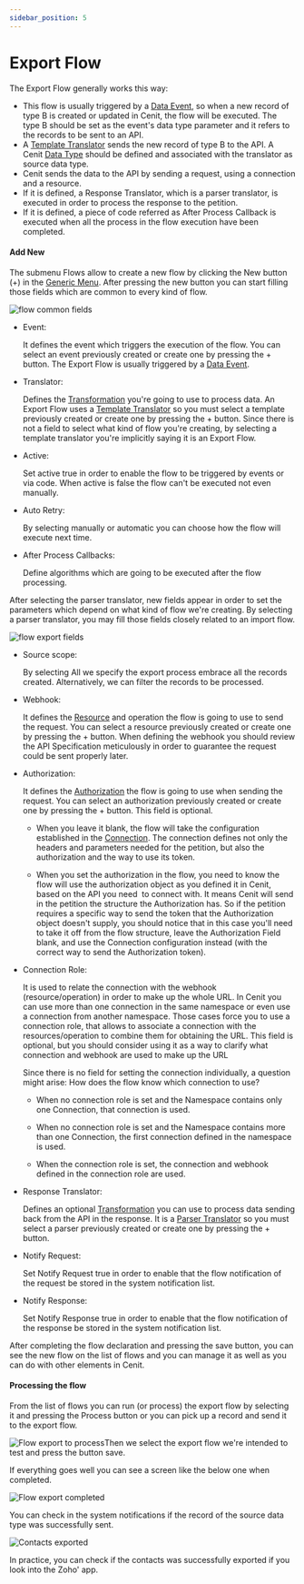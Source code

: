 ```yaml
---
sidebar_position: 5
---
```


# Export Flow

The Export Flow generally works this way:

- This flow is usually triggered by a [Data Event](workflows/data_events.md), so when a new record of type B is created or updated in Cenit, the flow will be executed. The type B should be set as the event's data type parameter and it refers to the records to be sent to an API.
- A [Template Translator](transformations/templates.md) sends the new record of type B to the API. A Cenit [Data Type](data/document_types.md) should be defined and associated with the translator as source data type.
- Cenit sends the data to the API by sending a request, using a connection and a resource.
- If it is defined, a Response Translator, which is a parser translator, is executed in order to process the response to the petition.
- If it is defined, a piece of code referred as After Process Callback is executed when all the process in the flow execution have been completed.

#### Add New

The submenu Flows allow to create a new flow by clicking the New button (+) in the [Generic Menu](generic/generic_menu_options_.md). After pressing the new button you can start filling those fields which are common to every kind of flow.

![flow common fields](https://user-images.githubusercontent.com/54523080/150420608-0bab2fcc-d12e-4d01-9f0d-79df225b2881.png)

- Event:
  
  It defines the event which triggers the execution of the flow. You can select an event previously created or create one by pressing the + button. The Export Flow is usually triggered by a [Data Event](workflows/data_events_.md).

- Translator:
  
  Defines the [Transformation](transformations/transformations.md) you're going to use to process data. An Export Flow uses a [Template Translator](transformations/templates.md) so you must select a template previously created or create one by pressing the + button. Since there is not a field to select what kind of flow you're creating, by selecting a template translator you're implicitly saying it is an Export Flow.

- Active:
  
  Set active true in order to enable the flow to be triggered by events or via code. When active is false the flow can't be executed not even manually.

- Auto Retry:
  
  By selecting manually or automatic you can choose how the flow will execute next time.

- After Process Callbacks:
  
  Define algorithms which are going to be executed after the flow processing.

After selecting the parser translator, new fields appear in order to set the parameters which depend on what kind of flow we're creating. By selecting a parser translator, you may fill those fields closely related to an import flow.

![flow export fields](https://user-images.githubusercontent.com/54523080/150473432-ea5bb35c-338e-47d5-82ec-d989c1552582.png)

- Source scope:
  
  By selecting All we specify the export process embrace all the records created. Alternatively, we can filter the records to be processed.

- Webhook:
  
  It defines the [Resource](gateway/resource_paths.md) and operation the flow is going to use to send the request. You can select a resource previously created or create one by pressing the + button. When defining the webhook you should review the API Specification meticulously in order to guarantee the request could be sent properly later.

- Authorization:
  
  It defines the [Authorization](security/authorization_definition.md) the flow is going to use when sending the request. You can select an authorization previously created or create one by pressing the + button. This field is optional.
  
  - When you leave it blank, the flow will take the configuration established in the [Connection](gateway/connection.md). The connection defines not only the headers and parameters needed for the petition, but also the authorization and the way to use its token.
  
  - When you set the authorization in the flow, you need to know the flow will use the authorization object as you defined it in Cenit, based on the API you need  to connect with. It means Cenit will send in the petition the structure the Authorization has. So if the petition requires a specific way to send the token that the Authorization object doesn't supply, you should notice that in this case you'll need to take it off from the flow structure, leave the Authorization Field blank, and use the Connection configuration instead (with the correct way to send the Authorization token).

- Connection Role:
  
  It is used to relate the connection with the webhook (resource/operation) in order to make up the whole URL. In Cenit you can use more than one connection in the same namespace or even use a connection from another namespace. Those cases force you to use a connection role, that allows to associate a connection with the resources/operation to combine them for obtaining the URL. This field is optional, but you should consider using it as a way to clarify what connection and webhook are used to make up the URL
  
  Since there is no field for setting the connection individually, a question might arise: How does the flow know which connection to use?
  
  - When no connection role is set and the Namespace contains only one Connection, that connection is used.
  
  - When no connection role is set and the Namespace contains more than one Connection, the first connection defined in the namespace is used.
  
  - When the connection role is set, the connection and webhook defined in the connection role are used.

- Response Translator:
  
  Defines an optional [Transformation](transformations/transformations.md) you can use to process data sending back from the API in the response. It is a [Parser Translator](transformations/parsers.md) so you must select a parser previously created or create one by pressing the + button.

- Notify Request:
  
  Set Notify Request true in order to enable that the flow notification of the request be stored in the system notification list.

- Notify Response:
  
  Set Notify Response true in order to enable that the flow notification of the response be stored in the system notification list.

After completing the flow declaration and pressing the save button, you can see the new flow on the list of flows and you can manage it as well as you can do with other elements in Cenit.

#### Processing the flow

From the list of flows you can run (or process) the export flow by selecting it and pressing the Process button or you can pick up a record and send it to the export flow.

![Flow export to process](https://user-images.githubusercontent.com/99367633/161173918-55597f62-fcec-42a1-8e05-a33630f65565.png)Then we select the export flow we're intended to test and press the button save.

If everything goes well you can see a screen like the below one when completed.

![Flow export completed](https://user-images.githubusercontent.com/99367633/161174037-f7b838ce-d5c6-44bb-936b-2e71ca282b2d.png)

You can check in the system notifications if the record of the source data type was successfully sent. 

![Contacts exported](https://user-images.githubusercontent.com/99367633/161174782-031ffdd8-4ae3-4f44-9245-cde153a45ffe.png)

In practice, you can check if the contacts was successfully exported if you look into the Zoho' app. 